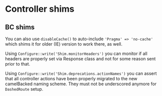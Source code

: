 # Controller shims

## BC shims
You can also use `disableCache()` to auto-include `'Pragma' => 'no-cache'` which
shims it for older (IE) version to work there, as well.

Using `Configure::write('Shim.monitorHeaders')` you can monitor if all headers are properly
set via Response class and not for some reason sent prior to that.

Using `Configure::write('Shim.deprecations.actionNames')` you can assert that all controller actions
have been properly migrated to the new camelBacked naming scheme. 
They must not be underscored anymore for `DashedRoute` setup.
